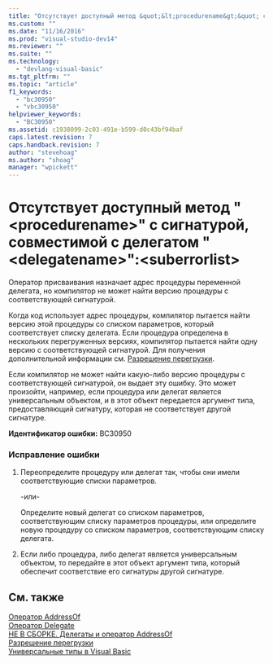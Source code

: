 ```yaml
---
title: "Отсутствует доступный метод &quot;&lt;procedurename&gt;&quot; с сигнатурой, совместимой с делегатом &quot;&lt;delegatename&gt;&quot;:&lt;suberrorlist&gt; | Microsoft Docs"
ms.custom: ""
ms.date: "11/16/2016"
ms.prod: "visual-studio-dev14"
ms.reviewer: ""
ms.suite: ""
ms.technology: 
  - "devlang-visual-basic"
ms.tgt_pltfrm: ""
ms.topic: "article"
f1_keywords: 
  - "bc30950"
  - "vbc30950"
helpviewer_keywords: 
  - "BC30950"
ms.assetid: c1938099-2c03-491e-b599-d0c43bf94baf
caps.latest.revision: 7
caps.handback.revision: 7
author: "stevehoag"
ms.author: "shoag"
manager: "wpickett"
---
```

# Отсутствует доступный метод &quot;&lt;procedurename&gt;&quot; с сигнатурой, совместимой с делегатом &quot;&lt;delegatename&gt;&quot;:&lt;suberrorlist&gt;
Оператор присваивания назначает адрес процедуры переменной делегата, но компилятор не может найти версию процедуры с соответствующей сигнатурой.  
  
 Когда код использует адрес процедуры, компилятор пытается найти версию этой процедуры со списком параметров, который соответствует списку делегата. Если процедура определена в нескольких перегруженных версиях, компилятор пытается найти одну версию с соответствующей сигнатурой. Для получения дополнительной информации см. [Разрешение перегрузки](../Topic/Overload%20Resolution%20\(Visual%20Basic\).md).  
  
 Если компилятор не может найти какую\-либо версию процедуры с соответствующей сигнатурой, он выдает эту ошибку. Это может произойти, например, если процедура или делегат является универсальным объектом, и в этот объект передается аргумент типа, предоставляющий сигнатуру, которая не соответствует другой сигнатуре.  
  
 **Идентификатор ошибки:** BC30950  
  
### Исправление ошибки  
  
1.  Переопределите процедуру или делегат так, чтобы они имели соответствующие списки параметров.  
  
     \-или\-  
  
     Определите новый делегат со списком параметров, соответствующим списку параметров процедуры, или определите новую процедуру со списком параметров, соответствующим списку делегата.  
  
2.  Если либо процедура, либо делегат является универсальным объектом, то передайте в этот объект аргумент типа, который обеспечит соответствие его сигнатуры другой сигнатуре.  
  
## См. также  
 [Оператор AddressOf](../Topic/AddressOf%20Operator%20\(Visual%20Basic\).md)   
 [Оператор Delegate](../Topic/Delegate%20Statement.md)   
 [НЕ В СБОРКЕ. Делегаты и оператор AddressOf](http://msdn.microsoft.com/ru-ru/7b2ed932-8598-4355-b2f7-5cedb23ee86f)   
 [Разрешение перегрузки](../Topic/Overload%20Resolution%20\(Visual%20Basic\).md)   
 [Универсальные типы в Visual Basic](../Topic/Generic%20Types%20in%20Visual%20Basic%20\(Visual%20Basic\).md)